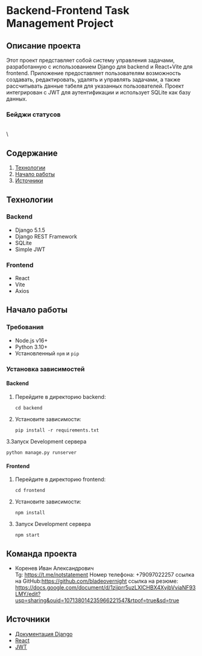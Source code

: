 # Backend-Frontend Task Management Project

## Описание проекта

Этот проект представляет собой систему управления задачами, разработанную с использованием Django для backend и React+Vite для frontend. Приложение предоставляет пользователям возможность создавать, редактировать, удалять и управлять задачами, а также рассчитывать данные табеля для указанных пользователей. Проект интегрирован с JWT для аутентификации и использует SQLite как базу данных.

### Бейджи статусов

\
\


## Содержание

1. [Технологии](#Технологии)
2. [Начало работы](#Начало-работы)
3. [Источники](#Источники)

## Технологии

### Backend

- Django 5.1.5
- Django REST Framework
- SQLite
- Simple JWT

### Frontend

- React
- Vite
- Axios

## Начало работы

### Требования

- Node.js v16+
- Python 3.10+
- Установленный `npm` и `pip`

### Установка зависимостей

#### Backend

1. Перейдите в директорию backend:
   ```
   cd backend
   ```
2. Установите зависимости:
   ```
   pip install -r requirements.txt
   ```
3.Запуск Development сервера
```
python manage.py runserver
```

#### Frontend

1. Перейдите в директорию frontend:
   ```
   cd frontend
   ```
2. Установите зависимости:
   ```
   npm install
   ```
3.  Запуск Development сервера
    ```
    npm start
    ```


## Команда проекта

- Коренев Иван Александрович   
Tg: https://t.me/notstatement
Номер телефона: +79097022257
ссылка на GitHub:https://github.com/bladeovernight
ссылка на резюме: https://docs.google.com/document/d/1zjjprr5uzLXlCHBX4XyibVviaNF93LMY/edit?usp=sharing&ouid=107138014235966221547&rtpof=true&sd=true

## Источники

- [Документация Django](https://docs.djangoproject.com/)
- [React](https://reactjs.org/)
- [JWT](https://jwt.io/)

